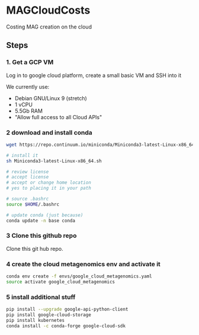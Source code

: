 # MAGCloudCosts
Costing MAG creation on the cloud

## Steps

### 1. Get a GCP VM

Log in to google cloud platform, create a small basic VM and SSH into it

We currently use:

* Debian GNU/Linux 9 (stretch) 
* 1 vCPU
* 5.5Gb RAM
* "Allow full access to all Cloud APIs"

### 2 download and install conda

```sh
wget https://repo.continuum.io/miniconda/Miniconda3-latest-Linux-x86_64.sh

# install it
sh Miniconda3-latest-Linux-x86_64.sh

# review license
# accept license
# accept or change home location
# yes to placing it in your path

# source .bashrc
source $HOME/.bashrc

# update conda (just because)
conda update -n base conda
```

### 3 Clone this github repo

Clone this git hub repo.

### 4 create the cloud metagenomics env and activate it

```sh
conda env create -f envs/google_cloud_metagenomics.yaml
source activate google_cloud_metagenomics
```

### 5 install additional stuff

```sh
pip install --upgrade google-api-python-client
pip install google-cloud-storage
pip install kubernetes
conda install -c conda-forge google-cloud-sdk 
```
